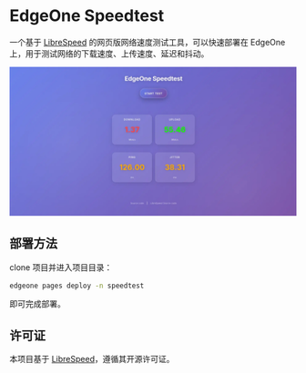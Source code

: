 # EdgeOne Speedtest

一个基于 [LibreSpeed](https://github.com/librespeed/speedtest) 的网页版网络速度测试工具，可以快速部署在 EdgeOne 上，用于测试网络的下载速度、上传速度、延迟和抖动。

![截图](/assets/screenshot.webp)

## 部署方法

clone 项目并进入项目目录：
``` sh
edgeone pages deploy -n speedtest
```

即可完成部署。

## 许可证

本项目基于 [LibreSpeed](https://github.com/librespeed/speedtest)，遵循其开源许可证。